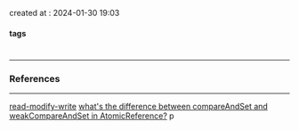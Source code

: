 created at : 2024-01-30 19:03

#### tags

#

--- 



### References
---
[read-modify-write](https://en.wikipedia.org/wiki/Read%E2%80%93modify%E2%80%93write)
[what's the difference between compareAndSet and weakCompareAndSet in AtomicReference?](https://stackoverflow.com/questions/36428044/whats-the-difference-between-compareandset-and-weakcompareandset-in-atomicrefer)
p